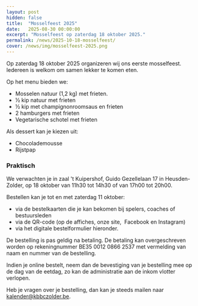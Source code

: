 ```yaml
---
layout: post
hidden: false
title:  "Mosselfeest 2025"
date:   2025-08-30 00:00:00
excerpt: "Mosselfeest op zaterdag 18 oktober 2025."
permalink: /news/2025-10-18-mosselfeest/
cover: /news/img/mosselfeest-2025.png
---
```


Op zaterdag 18 oktober 2025 organizeren wij ons eerste mosselfeest. Iedereen is welkom om samen lekker te komen eten.

Op het menu bieden we:
- Mosselen natuur (1,2 kg) met frieten.
- ½ kip natuur met frieten
- ½ kip met champignonroomsaus en frieten
- 2 hamburgers met frieten
- Vegetarische schotel met frieten

Als dessert kan je kiezen uit:
- Chocolademousse
- Rijstpap

### Praktisch

We verwachten je in zaal 't Kuipershof, Guido Gezellelaan 17 in Heusden-Zolder, op 18 oktober van 11h30 tot 14h30 of van 17h00 tot 20h00.

Bestellen kan je tot en met zaterdag 11 oktober:
- via de bestelkaarten die je kan bekomen bij spelers, coaches of bestuursleden
- via de QR-code (op de affiches, onze site,  Facebook en Instagram)
- via het digitale bestelformulier hieronder.

De bestelling is pas geldig na betaling. De betaling kan overgeschreven worden op rekeningnummer BE35 0012 0866 2537 met vermelding van naam en nummer van de bestelling.

Indien je online bestelt, neem dan de bevestiging van je bestelling mee op de dag van de eetdag, zo kan de administratie aan de inkom vlotter verlopen.

Heb je vragen over je bestelling, dan kan je steeds mailen naar [kalender@kbbczolder.be](mailto:kalender@kbbczolder.be).

<style>
    clubmgmt-checkout-form .table-row .table-cell:first-of-type
    {
        width: 30%;
    }

    payment-method
    {
        display: table-row-group;
    }
</style>

<script type="module">

 import { shell, translations } from "https://fundraising.clubmanagement.io/cdn/release/1.0.9/clubmanagement.sales.public.min.js";

 (async function() {			
	
    translations.language = "nl";

	translations.CheckoutFormOrderConfirmationLegend.nl = "We verwelkomen je op zaterdag 18 oktober 2025 in 't Kuipershof, Guido Gezellelaan 17 in Heusden-Zolder tussen 11h30 tot 14h30 of van 17h00 tot 20h00.";
    translations.CheckoutFormChoosePaymentMethodCashMessage.nl = "Gelieve het te betalen bedrag te bezorgen aan de coach of aan een bestuurslid.";
    translations.CheckoutFormChoosePaymentMethodWireTransferMessage.nl = " Gelieve het geld over te schrijven op rekeningnummer BE35 0012 0866 2537 met vermelding voor en achternaam zoals op de bestelling";
    translations.CheckoutFormSubmitButton.nl = "Bestellen";

	await shell.activate();		
	
 })();
	
</script>

<clubmgmt-checkout data-sale-id="23257511-5abc-ac27-a979-7c5f01061814" data-organization-id="7a2f5a81-4d68-48d3-9bae-dedd7b25b003"></clubmgmt-checkout>
